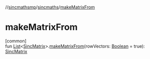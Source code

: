 //[sincmathsmp](../../index.md)/[sincmaths](index.md)/[makeMatrixFrom](make-matrix-from.md)

# makeMatrixFrom

[common]\
fun [List](https://kotlinlang.org/api/latest/jvm/stdlib/kotlin.collections/-list/index.html)&lt;[SincMatrix](-sinc-matrix/index.md)&gt;.[makeMatrixFrom](make-matrix-from.md)(rowVectors: [Boolean](https://kotlinlang.org/api/latest/jvm/stdlib/kotlin/-boolean/index.html) = true): [SincMatrix](-sinc-matrix/index.md)
